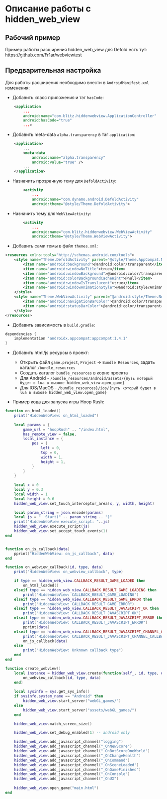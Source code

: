 # Описание работы с hidden_web_view

## Рабочий пример
Пример работы расширения hidden_web_view для Defold есть тут:
https://github.com/Fr1ar/webviewtest

## Предварительная настройка

Для работы расширения необходимо внести в `AndroidManifest.xml` изменения:

- Добавить класс приложения и тэг `hasCode`:
```xml
    <application
        ...
        android:name="com.blitz.hiddenwebview.ApplicationController"
        android:hasCode="true"
        ...>
```

- Добавить meta-data `alpha.transparency` в тэг `application`:
```xml
    <application>
        ...
        <meta-data
            android:name="alpha.transparency"
            android:value="true" />
        ...
    </application>
```

- Назначить прозрачную тему для `DefoldActivity`:
```xml
        <activity
            ...
            android:name="com.dynamo.android.DefoldActivity"
            android:theme="@style/Theme.DefoldActivity">
```

- Назначить тему для `WebViewActivity`:
```xml
        <activity
            ...
            android:name="com.blitz.hiddenwebview.WebViewActivity"
            android:theme="@style/Theme.WebViewActivity">
```

- Добавить сами темы в файл `themes.xml`:
```xml
<resources xmlns:tools="http://schemas.android.com/tools">
    <style name="Theme.DefoldActivity" parent="@style/Theme.AppCompat.NoActionBar">
        <item name="android:background">@android:color/transparent</item>
        <item name="android:windowNoTitle">true</item>
        <item name="android:windowBackground">@android:color/transparent</item>
        <item name="android:colorBackgroundCacheHint">@null</item>
        <item name="android:windowIsTranslucent">true</item>
        <item name="android:windowAnimationStyle">@android:style/Animation</item>
    </style>
    <style name="Theme.WebViewActivity" parent="@android:style/Theme.NoTitleBar.Fullscreen">
        <item name="android:navigationBarColor">@android:color/transparent</item>
        <item name="android:statusBarColor">@android:color/transparent</item>
    </style>
</resources> 
```

- Добавить зависимость в `build.gradle`:
```gradle
dependencies {
    implementation 'androidx.appcompat:appcompat:1.4.1'
}
```

- Добавить html/js ресурсы в проект:
    - Открыть файл `game.project`, `Project` -> `Bundle Resources`, задать каталог `/bundle_resources`
    - Создать каталог `bundle_resources` в корне проекта
    - Для Android - `/bundle_resources/android/assets/{путь который будет в lua в вызове hidden_web_view.open_game}`
    - Для IOS/MacOS - `/bundle_resources}/ios/{путь который будет в lua в вызове hidden_web_view.open_game}`

- Пример кода для запуска игры Hoop Rush:
```lua
function on_html_loaded()
    print("HiddenWebView: on_html_loaded")
    
    local params = {
        game_url = "hoopRush" .. "/index.html",
        has_remote_view = false,
        local_instance = {
            pos = {
                left = 0,
                top = 0,
                width = 1,
                height = 1,
            }
        }
    }
    
    local x = 0
    local y = 0.3
    local width = 1
    local height = 0.6
    hidden_web_view.set_touch_interceptor_area(x, y, width, height)

    local param_string = json.encode(params)
    local js = "__Start(" .. param_string .. ")"
    print("HiddenWebView execute_script: "..js)
    hidden_web_view.execute_script(js)
    hidden_web_view.set_accept_touch_events(1)
end


function on_js_callback(data)
    pprint("HiddenWebView: on_js_callback", data)
end

function on_webview_callback(id, type, data)
    print("HiddenWebView: on_webview_callback", type)

    if type == hidden_web_view.CALLBACK_RESULT_GAME_LOADED then
        on_html_loaded()
    elseif type == hidden_web_view.CALLBACK_RESULT_GAME_LOADING then
        print("HiddenWebView: CALLBACK_RESULT_GAME_LOADING")
    elseif type == hidden_web_view.CALLBACK_RESULT_GAME_ERROR then
        print("HiddenWebView: CALLBACK_RESULT_GAME_ERROR")
    elseif type == hidden_web_view.CALLBACK_RESULT_JAVASCRIPT_OK then
        print("HiddenWebView: CALLBACK_RESULT_JAVASCRIPT_OK")
    elseif type == hidden_web_view.CALLBACK_RESULT_JAVASCRIPT_ERROR then
        print("HiddenWebView: CALLBACK_RESULT_JAVASCRIPT_ERROR")
        pprint(data)
    elseif type == hidden_web_view.CALLBACK_RESULT_JAVASCRIPT_CHANNEL_CALLBACK then
        print("HiddenWebView: CALLBACK_RESULT_JAVASCRIPT_CHANNEL_CALLBACK:")
        on_js_callback(data)
    else
        print("HiddenWebView: Unknown callback type")
    end
end

function create_webview()
    local instance = hidden_web_view.create(function(self_, id, type, data)
        on_webview_callback(id, type, data)
    end)
    
    local sysinfo = sys.get_sys_info()
    if sysinfo.system_name == "Android" then
        hidden_web_view.start_server("webGL_games/")
    else
        hidden_web_view.start_server("assets/webGL_games/")
    end

    hidden_web_view.match_screen_size()

    hidden_web_view.set_debug_enabled(1) -- android only

    hidden_web_view.add_javascript_channel("logging")
    hidden_web_view.add_javascript_channel("_OnNewScore")
    hidden_web_view.add_javascript_channel("_OnBotScoreOneWorld")
    hidden_web_view.add_javascript_channel("_OnChangeHealth")
    hidden_web_view.add_javascript_channel("_OnCommand")
    hidden_web_view.add_javascript_channel("_OnSceneLoaded")
    hidden_web_view.add_javascript_channel("_OnGameFinished")
    hidden_web_view.add_javascript_channel("_OnConsole")
    hidden_web_view.add_javascript_channel("_OnUX")
    
    hidden_web_view.open_game("main.html")
end
```
